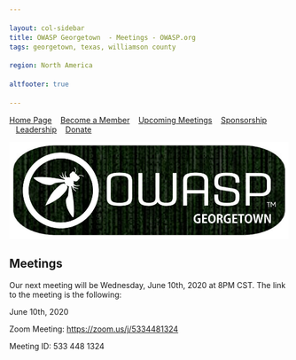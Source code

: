 ```yaml
---

layout: col-sidebar
title: OWASP Georgetown  - Meetings - OWASP.org
tags: georgetown, texas, williamson county

region: North America

altfooter: true

---
```


[Home Page](index.md)
&nbsp;&nbsp;&nbsp;[Become a Member](membership.md)
&nbsp;&nbsp;&nbsp;[Upcoming Meetings](meetings.md)
&nbsp;&nbsp;&nbsp;[Sponsorship](sponsorship.md)
&nbsp;&nbsp;&nbsp;[Leadership](leaders.md)
&nbsp;&nbsp;&nbsp;[Donate](donate.md)

<p><img src="https://raw.githubusercontent.com/OWASP/www-chapter-georgetown/master/assets/images/owaspgeorgetown.jpg"></p>

## Meetings
Our next meeting will be Wednesday, June 10th, 2020 at 8PM CST. The link to the meeting is the following:

June 10th, 2020

Zoom Meeting: https://zoom.us/j/5334481324

Meeting ID: 533 448 1324
